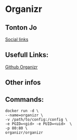 # Organizr

## Tonton Jo
[Social links](https://linktr.ee/tontonjo)  

## Usefull Links: 
[Github Organizr](https://github.com/causefx/Organizr)  

## Other infos

## Commands:
```shell
docker run -d \
--name=organizr \
-v /path/to/config:/config \
-e PGID=<gid> -e PUID=<uid>  \
-p 80:80 \
organizr/organizr
```
